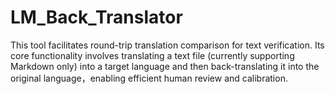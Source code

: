 # LM_Back_Translator
This tool facilitates round-trip translation comparison for text verification. Its core functionality involves translating a text file (currently supporting Markdown only) into a target language and then back-translating it into the original language，enabling efficient human review and calibration.
